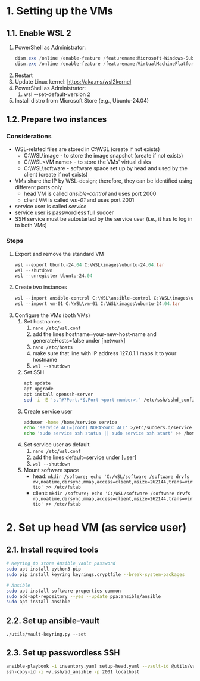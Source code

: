 # 1. Setting up the VMs
## 1.1. Enable WSL 2
1. PowerShell as Administrator:
    ```powershell
    dism.exe /online /enable-feature /featurename:Microsoft-Windows-Subsystem-Linux /all /norestart
    dism.exe /online /enable-feature /featurename:VirtualMachinePlatform /all /norestart
    ```
2. Restart
3. Update Linux kernel: https://aka.ms/wsl2kernel
4. PowerShell as Administrator:
    1. wsl --set-default-version 2
5. Install distro from Microsoft Store (e.g., Ubuntu-24.04)

## 1.2. Prepare two instances
### Considerations
- WSL-related files are stored in C:\WSL (create if not exists)
    - C:\WSL\image - to store the image snapshot (create if not exists)
    - C:\WSL\<VM name> - to store the VMs' virtual disks
    - C:\WSL\software - software space set up by head and used by the client (create if not exists)
- VMs share the IP by WSL-design; therefore, they can be identified using different ports only
    - head VM is called _ansible-control_ and uses port 2000
    - client VM is called _vm-01_ and uses port 2001
- service user is called _service_
- service user is passwordless full sudoer
- SSH service must be autostarted by the service user (i.e., it has to log in to both VMs)

### Steps
1. Export and remove the standard VM
    ```powershell
    wsl --export Ubuntu-24.04 C:\WSL\images\ubuntu-24.04.tar
    wsl --shutdown
    wsl --unregister Ubuntu-24.04
    ```
2. Create two instances
    ```powershell
    wsl --import ansible-control C:\WSL\ansible-control C:\WSL\images\ubuntu-24.04.tar
    wsl --import vm-01 C:\WSL\vm-01 C:\WSL\images\ubuntu-24.04.tar
    ```
3. Configure the VMs (both VMs)
    1. Set hostnames
        1. `nano /etc/wsl.conf`
        2. add the lines hostname=your-new-host-name and generateHosts=false under [network]
        3. `nano /etc/hosts`
        4. make sure that line with IP address 127.0.1.1 maps it to your hostname
        5. `wsl --shutdown`
    2. Set SSH
        ```bash
        apt update
        apt upgrade
        apt install openssh-server
        sed -i -E 's,^#?Port.*$,Port <port number>,' /etc/ssh/sshd_config
        ```
    3. Create service user
        ```bash
        adduser -home /home/service service
        echo 'service ALL=(root) NOPASSWD: ALL' >/etc/sudoers.d/service
        echo 'sudo service ssh status || sudo service ssh start' >> /home/service/.bashrc
        ```
    4. Set service user as default
        1. `nano /etc/wsl.conf`
        2. add the lines default=service under [user]
        3. `wsl --shutdown`
    5. Mount software space
        - head: `mkdir /softwre; echo 'C:/WSL/software /software drvfs rw,noatime,dirsync,mmap,access=client,msize=262144,trans=virtio' >> /etc/fstab`
        - client: `mkdir /softwre; echo 'C:/WSL/software /software drvfs ro,noatime,dirsync,mmap,access=client,msize=262144,trans=virtio' >> /etc/fstab`

# 2. Set up head VM (as service user)
## 2.1. Install required tools
```bash
# Keyring to store Ansible vault password
sudo apt install python3-pip
sudo pip install keyring keyrings.cryptfile --break-system-packages

# Ansible
sudo apt install software-properties-common
sudo add-apt-repository --yes --update ppa:ansible/ansible
sudo apt install ansible
```

## 2.2. Set up ansible-vault
```
./utils/vault-keyring.py --set
```

## 2.3. Set up passwordless SSH
```bash
ansible-playbook -i inventory.yaml setup-head.yaml --vault-id @utils/vault-keyring.py
ssh-copy-id -i ~/.ssh/id_ansible -p 2001 localhost
```



